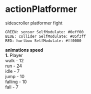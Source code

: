 # actionPlatformer
sidescroller
platformer
fight
```
GREEN: sensor SelfModulate: #0eff00
BLUE: collider SelfModulate: #05f3ff
RED: hurtbox SelfModulate: #ff0000
```

**animations speed** <br>
  **1.** Player<br>
    walk - 12<br>
    run - 24<br>
    idle - 7<br>
    jump - 10<br>
    falling - 10<br>
    fall - 7<br>
